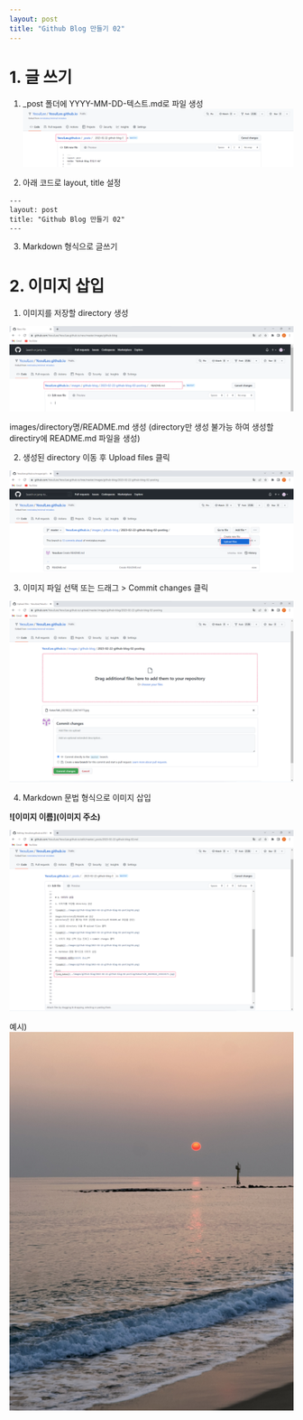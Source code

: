 ```yaml
---
layout: post
title: "Github Blog 만들기 02"
---
```


# 1. 글 쓰기

1. _post 폴더에 YYYY-MM-DD-텍스트.md로 파일 생성
![png01](../images/github-blog/2023-02-22-github-blog-02-posting/01.png)

2. 아래 코드로 layout, title 설정
```
---
layout: post
title: "Github Blog 만들기 02"
---
```

3. Markdown 형식으로 글쓰기



# 2. 이미지 삽입

1. 이미지를 저장할 directory 생성

![png02](../images/github-blog/2023-02-22-github-blog-02-posting/02.png)

images/directory명/README.md 생성
(directory만 생성 불가능 하여 생성할 directiry에 README.md 파일을 생성)

2. 생성된 directory 이동 후 Upload files 클릭

![png03](../images/github-blog/2023-02-22-github-blog-02-posting/03.png)

3. 이미지 파일 선택 또는 드래그 > Commit changes 클릭

![png04](../images/github-blog/2023-02-22-github-blog-02-posting/04.png)

4. Markdown 문법 형식으로 이미지 삽입

**![이미지 이름](이미지 주소)**

![png05](../images/github-blog/2023-02-22-github-blog-02-posting/05.png)

예시)
![png_kakao](../images/github-blog/2023-02-22-github-blog-02-posting/KakaoTalk_20230222_234214173.jpg)













